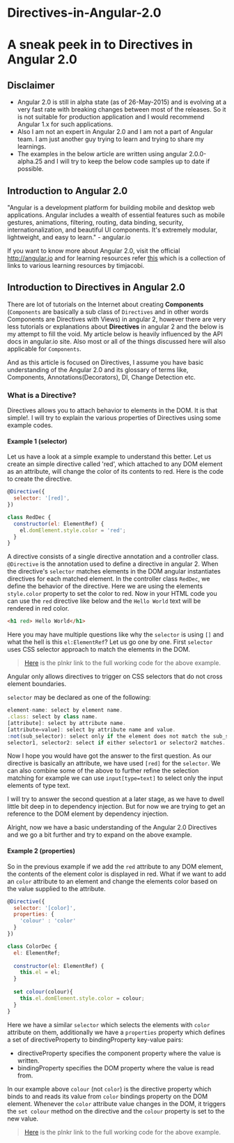 # Directives-in-Angular-2.0
# A sneak peek in to Directives in Angular 2.0

## Disclaimer
* Angular 2.0 is still in alpha state (as of 26-May-2015) and is evolving at a very fast rate with breaking changes between most of the releases. So it is not suitable for production application and I would recommend Angular 1.x for such applications. 
* Also I am not an expert in Angular 2.0 and I am not a part of Angular team. I am just another guy trying to learn and trying to share my learnings. 
* The examples in the below article are written using angular 2.0.0-alpha.25 and I will try to keep the below code samples up to date if possible. 

## Introduction to Angular 2.0
"Angular is a development platform for building mobile and desktop web applications. Angular includes a wealth of essential features such as mobile gestures, animations, filtering, routing, data binding, security, internationalization, and beautiful UI components. It's extremely modular, lightweight, and easy to learn." - angular.io

If you want to know more about Angular 2.0, visit the official http://angular.io and for learning resources refer [this](https://github.com/timjacobi/angular2-education) which is a collection of links to various learning resources by timjacobi. 

## Introduction to Directives in Angular 2.0
There are lot of tutorials on the Internet about creating **Components** (`Components` are basically a sub class of `Directives` and in other words Components are Directives with Views) in angular 2, however there are very less tutorials or explanations about **Directives** in angular 2 and the below is my attempt to fill the void. My article below is heavily influenced by the API docs in angular.io site. Also most or all of the things discussed here will also applicable for `Components`.

And as this article is focused on Directives, I assume you have basic understanding of the Angular 2.0 and its glossary of terms like, Components, Annotations(Decorators), DI, Change Detection etc.

### What is a Directive?
<!-- A directive can be an existing DOM element or an attribute or an custom angular element, whose default behavior is altered. -->
Directives allows you to attach behavior to elements in the DOM. It is that simple!. I will try to explain the various properties of Directives using some example codes.

#### Example 1 (selector)

Let us have a look at a simple example to understand this better. Let us create an simple directive called 'red', which attached to any DOM element as an attribute, will change the color of its contents to red. Here is the code to create the directive.

```javascript
@Directive({
  selector: '[red]',
})

class RedDec {
  constructor(el: ElementRef) {
    el.domElement.style.color = 'red';
  }
}
```

A directive consists of a single directive annotation and a controller class. `@Directive` is the annotation used to define a directive in angular 2.  When the directive's `selector` matches elements in the DOM angular instantiates directives for each matched element. In the controller class `RedDec`, we define the behavior of the directive. Here we are using the elements `style.color` property to set the color to red.
Now in your HTML code you can use the `red` directive like below and the `Hello World` text will be rendered in red color.

```html
<h1 red> Hello World</h1>
````

Here you may have multiple questions like why the `selector` is using `[]` and what the hell is this `el:ElementRef`? Let us go one by one. First `selector` uses CSS selector approach to match the elements in the DOM.

> [Here](http://plnkr.co/edit/dFShDzOAU3TdLQbKYcbc?p=preview) is the plnkr link to the full working code for the above example.

Angular only allows directives to trigger on CSS selectors that do not cross element boundaries.

`selector` may be declared as one of the following:

```javascript
element-name: select by element name.
.class: select by class name.
[attribute]: select by attribute name.
[attribute=value]: select by attribute name and value.
:not(sub_selector): select only if the element does not match the sub_selector.
selector1, selector2: select if either selector1 or selector2 matches.
```
Now I hope you would have got the answer to the first question. As our directive is basically an attribute, we have used `[red]` for the `selector`. We can also combine some of the above to further refine the selection matching for example we can use `input[type=text]` to select only the input elements of type text.

I will try to answer the second question at a later stage, as we have to dwell little bit deep in to dependency injection. But for now we are trying to get an reference to the DOM element by dependency injection.

Alright, now we have a basic understanding of the Angular 2.0 Directives and we go a bit further and try to expand on the above example.

#### Example 2 (properties)

So in the previous example if we add the `red` attribute to any DOM element, the contents of the element color is displayed in red. What if we want to add an `color` attribute to an element and change the elements color based on the value supplied to the attribute.

```javascript
@Directive({
  selector: '[color]',
  properties: {
    'colour' : 'color'
  }
})

class ColorDec {
  el: ElementRef;
  
  constructor(el: ElementRef) {
    this.el = el;
  }
  
  set colour(colour){
    this.el.domElement.style.color = colour;
  }
}
```

Here we have a similar `selector` which selects the elements with `color` attribute on them, additionally we have a `properties` property which defines a set of directiveProperty to bindingProperty key-value pairs:

* directiveProperty specifies the component property where the value is written.
* bindingProperty specifies the DOM property where the value is read from.

In our example above `colour` (not `color`) is the directive property which binds to and reads its value from `color` bindings property on the DOM element. Whenever the `color` attribute value changes  in the DOM, it triggers the `set colour` method on the directive and the `colour` property is set to the new value.

> [Here](http://plnkr.co/edit/kNuXAQEPie1HNXQeGrZe?p=preview) is the plnkr link to the full working code for the above example.

